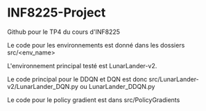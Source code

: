 # INF8225-Project
Github pour le TP4 du cours d'INF8225

Le code pour les environnements est donné dans les dossiers src/<env_name>

L'environnement principal testé est LunarLander-v2.

Le code principal pour le DDQN et DQN est donc src/LunarLander-v2/LunarLander_DQN.py ou LunarLander_DDQN.py

Le code pour le policy gradient est dans src/PolicyGradients
